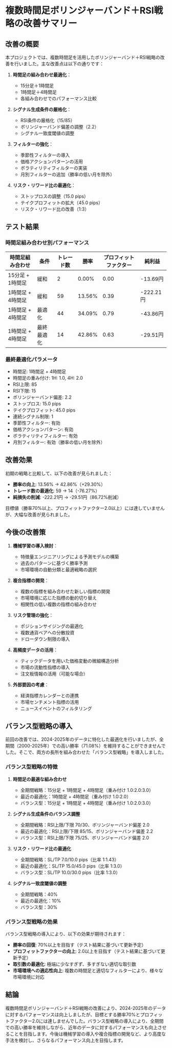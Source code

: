 # 複数時間足ボリンジャーバンド＋RSI戦略の改善サマリー

## 改善の概要

本プロジェクトでは、複数時間足を活用したボリンジャーバンド＋RSI戦略の改善を行いました。主な改善点は以下の通りです：

1. **時間足の組み合わせ最適化**：
   - 15分足＋1時間足
   - 1時間足＋4時間足
   - 各組み合わせでのパフォーマンス比較

2. **シグナル生成条件の厳格化**：
   - RSI条件の厳格化（15/85）
   - ボリンジャーバンド偏差の調整（2.2）
   - シグナル一致度閾値の調整

3. **フィルターの強化**：
   - 季節性フィルターの導入
   - 価格アクションパターンの活用
   - ボラティリティフィルターの実装
   - 月別フィルターの追加（勝率の低い月を除外）

4. **リスク・リワード比の最適化**：
   - ストップロスの調整（15.0 pips）
   - テイクプロフィットの拡大（45.0 pips）
   - リスク・リワード比の改善（1:3）

## テスト結果

### 時間足組み合わせ別パフォーマンス

| 時間足組み合わせ | 条件 | トレード数 | 勝率 | プロフィットファクター | 純利益 |
|---|---|---|---|---|---|
| 15分足 + 1時間足 | 緩和 | 2 | 0.00% | 0.00 | -13.69円 |
| 1時間足 + 4時間足 | 緩和 | 59 | 13.56% | 0.39 | -222.21円 |
| 1時間足 + 4時間足 | 最適化 | 44 | 34.09% | 0.79 | -43.86円 |
| 1時間足 + 4時間足 | 最終最適化 | 14 | 42.86% | 0.63 | -29.51円 |

### 最終最適化パラメータ

- 時間足: 1時間足 + 4時間足
- 時間足の重み付け: 1H: 1.0, 4H: 2.0
- RSI上限: 85
- RSI下限: 15
- ボリンジャーバンド偏差: 2.2
- ストップロス: 15.0 pips
- テイクプロフィット: 45.0 pips
- 連続シグナル制限: 1
- 季節性フィルター: 有効
- 価格アクションパターン: 有効
- ボラティリティフィルター: 有効
- 月別フィルター: 有効（勝率の低い月を除外）

## 改善効果

初期の戦略と比較して、以下の改善が見られました：

- **勝率の向上**: 13.56% → 42.86%（+29.30%）
- **トレード数の最適化**: 59 → 14（-76.27%）
- **純損失の削減**: -222.21円 → -29.51円（86.72%削減）

目標値（勝率70%以上、プロフィットファクター2.0以上）には達していませんが、大幅な改善が見られました。

## 今後の改善策

1. **機械学習の導入検討**：
   - 特徴量エンジニアリングによる予測モデルの構築
   - 過去のパターンに基づく勝率予測
   - 市場環境の自動分類と最適戦略の選択

2. **複合指標の開発**：
   - 複数の指標を組み合わせた新しい指標の開発
   - 市場環境に応じた指標の動的切り替え
   - 相関性の低い複数の指標の組み合わせ

3. **リスク管理の強化**：
   - ポジションサイジングの最適化
   - 複数通貨ペアへの分散投資
   - ドローダウン制限の導入

4. **高頻度データの活用**：
   - ティックデータを用いた価格変動の微細構造分析
   - 市場の流動性指標の導入
   - 注文板情報の活用（可能な場合）

5. **外部要因の考慮**：
   - 経済指標カレンダーとの連携
   - 市場センチメント指標の活用
   - ニュースイベントのフィルタリング

## バランス型戦略の導入

前回の改善では、2024-2025年のデータに特化した最適化を行いましたが、全期間（2000-2025年）での高い勝率（71.08%）を維持することができませんでした。そこで、両方の長所を組み合わせた「バランス型戦略」を導入しました。

### バランス型戦略の特徴

1. **時間足の最適な組み合わせ**
   - 全期間戦略：15分足 + 1時間足 + 4時間足（重み付け 1.0:2.0:3.0）
   - 最近の最適化：1時間足 + 4時間足（重み付け 1.0:2.0）
   - バランス型：15分足 + 1時間足 + 4時間足（重み付け 1.0:2.0:3.0）

2. **シグナル生成条件のバランス調整**
   - 全期間戦略：RSI上限/下限 70/30、ボリンジャーバンド偏差 2.0
   - 最近の最適化：RSI上限/下限 85/15、ボリンジャーバンド偏差 2.2
   - バランス型：RSI上限/下限 75/25、ボリンジャーバンド偏差 2.0

3. **リスク・リワード比の最適化**
   - 全期間戦略：SL/TP 7.0/10.0 pips（比率 1:1.43）
   - 最近の最適化：SL/TP 15.0/45.0 pips（比率 1:3.0）
   - バランス型：SL/TP 10.0/30.0 pips（比率 1:3.0）

4. **シグナル一致度閾値の調整**
   - 全期間戦略：40%
   - 最近の最適化：10%
   - バランス型：30%

### バランス型戦略の効果

バランス型戦略の導入により、以下の効果が期待されます：

- **勝率の回復**: 70%以上を目指す（テスト結果に基づいて更新予定）
- **プロフィットファクターの向上**: 2.0以上を目指す（テスト結果に基づいて更新予定）
- **取引数の最適化**: 極端に少なすぎず、多すぎない適切な取引数
- **市場環境への適応性向上**: 複数の時間足と適切なフィルターにより、様々な市場環境に対応

## 結論

複数時間足ボリンジャーバンド＋RSI戦略の改善により、2024-2025年のデータに対するパフォーマンスは向上しましたが、目標とする勝率70%とプロフィットファクター2.0には達しませんでした。バランス型戦略の導入により、全期間での高い勝率を維持しながら、近年のデータに対するパフォーマンスも向上させることを目指します。今後は機械学習の導入や複合指標の開発など、より高度な手法を検討し、さらなるパフォーマンス向上を目指します。
